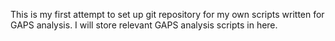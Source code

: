 This is my first attempt to set up git repository for my own scripts written for GAPS analysis. I will store relevant GAPS analysis scripts in here.
